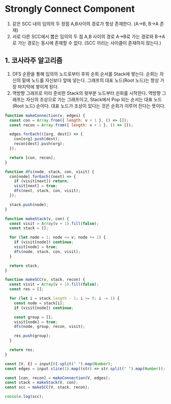 # Strongly Connect Component

1. 같은 SCC 내의 임의의 두 정점 A,B사이의 경로가 항상 존재한다. (A->B, B->A 존재)
2. 서로 다른 SCC에서 뽑은 임의의 두 점 A,B 사이의 경로 A->B로 가는 경로와 B->A로 가는 경로는 동시에 존재할 수 없다. (SCC 끼리는 사이클이 존재하지 않는다.)

## 1. 코사라주 알고리즘

1. DFS 순환을 통해 임의의 노드로부터 후위 순회 순서를 Stack에 쌓는다. 순회는 자신의 밑에 노드를 자신보다 앞에 넣는다. 그래프의 대표 노드(Root 노드)는 항상 가장 마지막에 쌓이게 된다.
2. 역방향 그래프로 미리 준비한 Stack의 윗부분 노드부터 쉰회를 시작한다. 역방향 그래프는 자신의 조상으로 가는 그래프이고, Stack에서 Pop 되는 순서는 대표 노드(Root 노드) 순이다. 대표 노드가 조상이 있다는 것은 순회가 이루어 진다는 뜻이다.

```javascript
function makeConnection(v, edges) {
  const con = Array.from({ length: v + 1 }, () => []);
  const recon = Array.from({ length: v + 1 }, () => []);

  edges.forEach(([org, dest]) => {
    con[org].push(dest);
    recon[dest].push(org);
  });

  return [con, recon];
}

function dfs(node, stack, con, visit) {
  con[node].forEach((next) => {
    if (visit[next]) return;
    visit[next] = true;
    dfs(next, stack, con, visit);
  });

  stack.push(node);
}

function makeStack(v, con) {
  const visit = Array(v + 1).fill(false);
  const stack = [];

  for (let node = 1; node <= v; node += 1) {
    if (visit[node]) continue;
    visit[node] = true;
    dfs(node, stack, con, visit);
  }

  return stack;
}

function makeSCC(v, stack, recon) {
  const visit = Array(v + 1).fill(false);
  const res = [];

  for (let i = stack.length - 1; i >= 0; i -= 1) {
    const node = stack[i];
    if (visit[node]) continue;

    const group = [];
    visit[node] = true;
    dfs(node, group, recon, visit);

    res.push(group);
  }

  return res;
}

const [V, E] = input[0].split(" ").map(Number);
const edges = input.slice(1).map((str) => str.split(" ").map(Number));

const [con, recon] = makeConnection(V, edges);
const stack = makeStack(V, con);
const scc = makeSCC(V, stack, recon);

console.log(scc);
```
